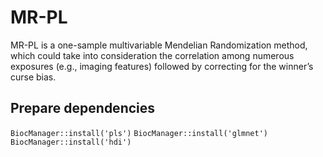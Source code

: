 # MR-PL
MR-PL is a one-sample multivariable Mendelian Randomization method, which could take into consideration the correlation among numerous exposures (e.g., imaging features) followed by correcting for the winner’s curse bias.
## Prepare dependencies
`BiocManager::install('pls')`
`BiocManager::install('glmnet')`
`BiocManager::install('hdi')`
